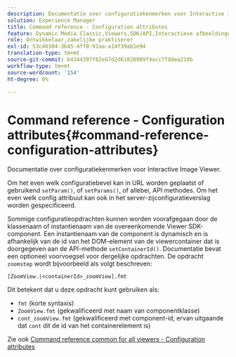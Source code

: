 ```yaml
---
description: Documentatie over configuratiekenmerken voor Interactive Image Viewer.
solution: Experience Manager
title: Command reference - Configuration attributes
feature: Dynamic Media Classic,Viewers,SDK/API,Interactieve afbeeldingen
role: Ontwikkelaar,zakelijke praktiserer
exl-id: 53c4b304-3b45-4ff0-91aa-a14f39ab1e94
translation-type: tm+mt
source-git-commit: b4344397f82eb7d2d61020909f4acc7fddea210b
workflow-type: tm+mt
source-wordcount: '154'
ht-degree: 0%

---
```


# Command reference - Configuration attributes{#command-reference-configuration-attributes}

Documentatie over configuratiekenmerken voor Interactive Image Viewer.

Om het even welk configuratiebevel kan in URL worden geplaatst of gebruikend `setParam()`, of `setParams()`, of allebei, API methodes. Om het even welk config attribuut kan ook in het server-zijconfiguratieverslag worden gespecificeerd.

Sommige configuratieopdrachten kunnen worden voorafgegaan door de klassenaam of instantienaam van de overeenkomende Viewer SDK-component. Een instantienaam van de component is dynamisch en is afhankelijk van de id van het DOM-element van de viewercontainer dat is doorgegeven aan de API-methode `setContainerId()`. Documentatie bevat een optioneel voorvoegsel voor dergelijke opdrachten. De opdracht `zoomstep` wordt bijvoorbeeld als volgt beschreven:

`[ZoomView.|<containerId>_zoomView].fmt`

Dit betekent dat u deze opdracht kunt gebruiken als:

* `fmt` (korte syntaxis)
* `ZoomView.fmt` (gekwalificeerd met naam van componentklasse)
* `cont_zoomView.fmt` (gekwalificeerd met component-id, ervan uitgaande dat  `cont` dit de id van het containerelement is)

Zie ook [Command reference common for all viewers - Configuration attributes](../../../r-html5-viewer-20-cmdref-configattrib/r-html5-viewer-20-cmdref-configattrib.md#concept-850e0f2c49b949deb7cfbfd330d329bd)
